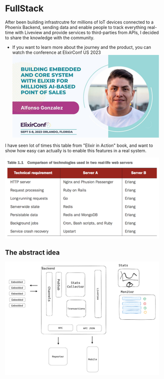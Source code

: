 # FullStack

After been building infrastrcutre for millions of IoT devices connected to a Phoenix Backend, sending data and enable people to track everything real-time with Liveview and provide services to third-parties from APIs, I decided to share the knowledge with the community.

* If you want to learn more about the journey and the product, you can watch the conference at ElixirConf US 2023 
[![ElixirConf US 2023](/static/thumbnail.jpg)](https://www.youtube.com/watch?v=YWDCXbjircQ)

I have seen lot of times this table from "Elixir in Action" book, and want to show how easy can actually is to enable this features in a real system. 

![plot](./static/erlang_features.png)
## The abstract idea 
![plot](./static/idea.png)



